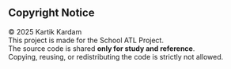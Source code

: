 ## Copyright Notice

© 2025 Kartik Kardam  
This project is made for the School ATL Project.  
The source code is shared **only for study and reference**.  
Copying, reusing, or redistributing the code is strictly not allowed.
